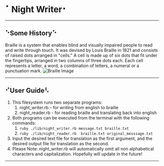 # ⠁Night Writer⠂

---

## ⠑Some History⠑

Braille is a system that enables blind and visually impaired people to read and write
through touch. It was devised by Louis Braille in 1821 and consists of raised dots
arranged in "cells." A cell is made up of six dots that fit under the fingertips, arranged in
two columns of three dots each. Each cell represents a letter, a word, a combination of
letters, a numeral or a punctuation mark.
  ![Braille Image](https://mir-s3-cdn-cf.behance.net/project_modules/max_1200/2c633940564319.57848219dac2c.gif)

---

## ⠊User Guide⠣

1. This filesystem runs two separate programs:
   1. night_writer.rb - for writing from english to braille
   2. night_reader.rb - for reading braille and translating back into english
2. Both programs can be executed from the terminal with the following commands:
   1. `ruby ./lib/night_writer.rb message.txt braille.txt`
   2. `ruby ./lib/night_reader.rb  braille.txt original_messsage.txt`
3. Input the desired text file for translation as the first argument, and the desired output file for translation as the second.
4. Please Note: night_writer.rb will automatically omit all non alphabetical characters and capitalization. Hopefully will update in the future!

---


